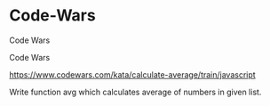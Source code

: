 # Code-Wars
 Code Wars

Code Wars

https://www.codewars.com/kata/calculate-average/train/javascript

Write function avg which calculates average of numbers in given list.